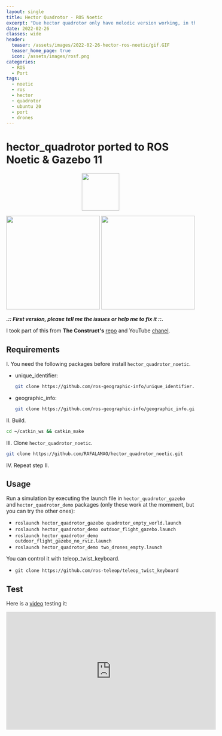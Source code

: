 ```yaml
---
layout: single
title: Hector Quadrotor - ROS Noetic
excerpt: "Due hector quadrotor only have melodic version working, in this thread I generated a port of this dron simulator to work with ROS Noetic."
date: 2022-02-26
classes: wide
header:
  teaser: /assets/images/2022-02-26-hector-ros-noetic/gif.GIF
  teaser_home_page: true
  icon: /assets/images/rosf.png
categories:
  - ROS
  - Port
tags:
  - noetic
  - ros
  - hector
  - quadrotor
  - ubuntu 20
  - port
  - drones
---
```



# hector_quadrotor ported to ROS Noetic & Gazebo 11

<p align="center">
  <img src="https://raw.githubusercontent.com/RAFALAMAO/hector-quadrotor-noetic/main/imgs/dron_photo.png" width="100">
</p>

<img src="https://raw.githubusercontent.com/RAFALAMAO/hector-quadrotor-noetic/main/imgs/dron_photo.png" height="250"/> <img src="https://raw.githubusercontent.com/RAFALAMAO/hector-quadrotor-noetic/main/imgs/dron_photo_rviz.png" height="250"/>

***.:: First version, please tell me the issues or help me to fix it ::.***

I took part of this from __The Construct's__ [repo](https://bitbucket.org/theconstructcore/hector_quadrotor_sim/src/master/) and YouTube [chanel](https://www.youtube.com/channel/UCt6Lag-vv25fTX3e11mVY1Q).

## Requirements

I. You need the following packages before install `hector_quadrotor_noetic`.

* unique_identifier:
    ```sh
    git clone https://github.com/ros-geographic-info/unique_identifier.git
    ```
* geographic_info:
    ```sh
    git clone https://github.com/ros-geographic-info/geographic_info.git
    ```

II. Build.
```sh
cd ~/catkin_ws && catkin_make
```

III. Clone `hector_quadrotor_noetic`.
```sh
git clone https://github.com/RAFALAMAO/hector_quadrotor_noetic.git
```

IV. Repeat step II.

## Usage

Run a simulation by executing the launch file in `hector_quadrotor_gazebo` and `hector_quadrotor_demo` packages (only these work at the momment, but you can try the other ones):

* `roslaunch hector_quadrotor_gazebo quadrotor_empty_world.launch`
* `roslaunch hector_quadrotor_demo outdoor_flight_gazebo.launch`
* `roslaunch hector_quadrotor_demo outdoor_flight_gazebo_no_rviz.launch`
* `roslaunch hector_quadrotor_demo two_drones_empty.launch`

You can control it with teleop_twist_keyboard.
* `git clone https://github.com/ros-teleop/teleop_twist_keyboard`

## Test

Here is a [video](https://www.youtube.com/watch?v=-2IWfZjqoNc) testing it:

<iframe width="560" height="315" src="https://www.youtube.com/embed/-2IWfZjqoNc" frameborder="0" allow="accelerometer; autoplay; encrypted-media; gyroscope; picture-in-picture" allowfullscreen></iframe>